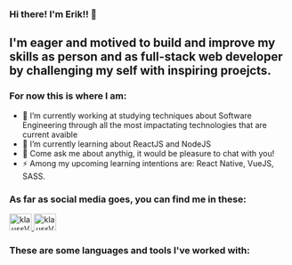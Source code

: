 ### Hi there! I'm Erik!! 👋

<h2>I'm eager and motived to build and improve my skills as person and as full-stack web developer by challenging my self with inspiring proejcts.</h2>
<h3>For now this is where I am:</h3>

- 🔭 I’m currently working at studying techniques about Software Engineering through all the most impactating technologies that are current avaible
- 🌱 I’m currently learning about ReactJS and NodeJS 
- 💬 Come ask me about anythig, it would be pleasure to chat with you!
- ⚡ Among my upcoming learning intentions are: React Native, VueJS, SASS.

<h3 style="text-align: left;">As far as social media goes, you can find me in these:</h3>
<p style="text-align: left;">
  <a href="https://www.linkedin.com/in/erik-oliveira-9aa589183/" target="blank" color="FFFFFF">
    <img style="text-align: center;" src="https://cdn.jsdelivr.net/npm/simple-icons@3.0.1/icons/linkedin.svg" alt="klaussVP" height="30" width="40" />
  </a>
  <a href="https://instagram.com/eaoerik" target="blank" color="FFFFFF">
    <img style="text-align: center;" src="https://cdn.jsdelivr.net/npm/simple-icons@3.0.1/icons/instagram.svg" alt="klaussVP" height="30" width="40" />
  </a>
</p>
<h3 style="text-align: left;">These are some languages and tools I've worked with:</h3>

</p>
